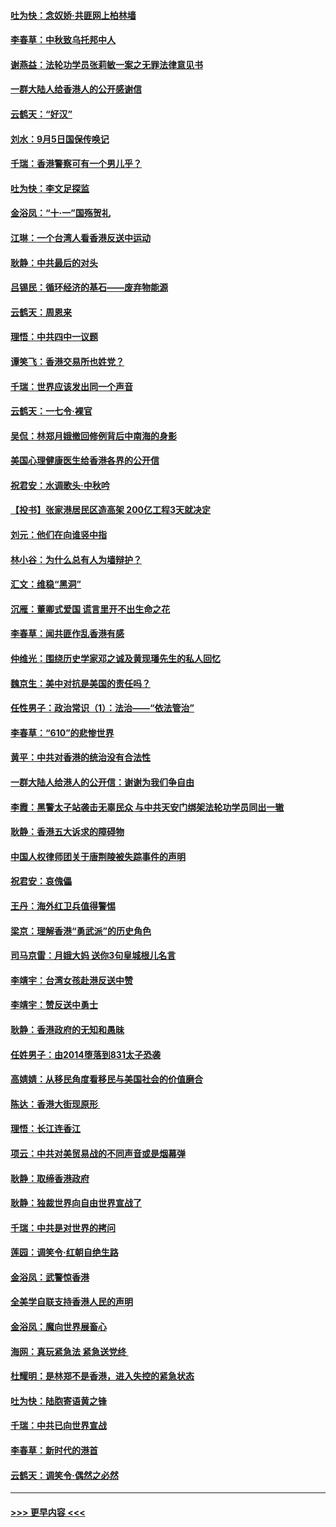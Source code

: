 #### [吐为快：念奴娇‧共匪网上柏林墙](../pages/nsc993/n11519122.md?t=09132044) 
#### [李春草：中秋致乌托邦中人](../pages/nsc993/n11518776.md?t=09132044) 
#### [谢燕益：法轮功学员张莉敏一案之无罪法律意见书](../pages/nsc993/n11517600.md?t=09132044) 
#### [一群大陆人给香港人的公开感谢信](../pages/nsc993/n11514797.md?t=09132044) 
#### [云鹤天：“好汉”](../pages/nsc993/n11513536.md?t=09132044) 
#### [刘水：9月5日国保传唤记](../pages/nsc993/n11513460.md?t=09132044) 
#### [千瑞：香港警察可有一个男儿乎？](../pages/nsc993/n11513109.md?t=09132044) 
#### [吐为快：李文足探监](../pages/nsc993/n11509622.md?t=09132044) 
#### [金浴凤：“十‧一”国殇贺礼](../pages/nsc993/n11509593.md?t=09132044) 
#### [江琳：一个台湾人看香港反送中运动](../pages/nsc993/n11509211.md?t=09132044) 
#### [耿静：中共最后的对头](../pages/nsc993/n11508308.md?t=09132044) 
#### [吕锡民：循环经济的基石——废弃物能源](../pages/nsc993/n11508212.md?t=09132044) 
#### [云鹤天：周恩来](../pages/nsc993/n11508055.md?t=09132044) 
#### [理悟：中共四中一议题](../pages/nsc993/n11507782.md?t=09132044) 
#### [谭笑飞：香港交易所也姓党？](../pages/nsc993/n11507753.md?t=09132044) 
#### [千瑞：世界应该发出同一个声音](../pages/nsc993/n11507290.md?t=09132044) 
#### [云鹤天：一七令‧裸官](../pages/nsc993/n11507177.md?t=09132044) 
#### [吴侃：林郑月娥撤回修例背后中南海的身影](../pages/nsc993/n11506876.md?t=09132044) 
#### [美国心理健康医生给香港各界的公开信](../pages/nsc993/n11506809.md?t=09132044) 
#### [祝君安：水调歌头‧中秋吟](../pages/nsc993/n11506758.md?t=09132044) 
#### [【投书】张家港居民区造高架 200亿工程3天就决定](../pages/nsc993/n11506682.md?t=09132044) 
#### [刘元：他们在向谁竖中指](../pages/nsc993/n11505384.md?t=09132044) 
#### [林小谷：为什么总有人为墙辩护？](../pages/nsc993/n11505226.md?t=09132044) 
#### [汇文：维稳“黑洞”](../pages/nsc993/n11504347.md?t=09132044) 
#### [沉雁：董卿式爱国 谎言里开不出生命之花](../pages/nsc993/n11503215.md?t=09132044) 
#### [李春草：闻共匪作乱香港有感](../pages/nsc993/n11503072.md?t=09132044) 
#### [仲维光：围绕历史学家邓之诚及黄现璠先生的私人回忆](../pages/nsc993/n11501330.md?t=09132044) 
#### [魏京生：美中对抗是美国的责任吗？](../pages/nsc993/n11500723.md?t=09132044) 
#### [任性男子：政治常识（1）：法治——“依法管治”](../pages/nsc993/n11500791.md?t=09132044) 
#### [李春草：“610”的悲惨世界](../pages/nsc993/n11501141.md?t=09132044) 
#### [黄平：中共对香港的统治没有合法性](../pages/nsc993/n11499473.md?t=09132044) 
#### [一群大陆人给港人的公开信：谢谢为我们争自由](../pages/nsc993/n11500402.md?t=09132044) 
#### [李霞：黑警太子站袭击无辜民众 与中共天安门绑架法轮功学员同出一辙](../pages/nsc993/n11499805.md?t=09132044) 
#### [耿静：香港五大诉求的障碍物](../pages/nsc993/n11497578.md?t=09132044) 
#### [中国人权律师团关于唐荆陵被失踪事件的声明](../pages/nsc993/n11500014.md?t=09132044) 
#### [祝君安：哀傀儡](../pages/nsc993/n11499776.md?t=09132044) 
#### [王丹：海外红卫兵值得警惕](../pages/nsc993/n11498138.md?t=09132044) 
#### [梁京：理解香港“勇武派”的历史角色](../pages/nsc993/n11498006.md?t=09132044) 
#### [司马京雷：月娥大妈  送你3句皇城根儿名言](../pages/nsc993/n11497885.md?t=09132044) 
#### [李靖宇：台湾女孩赴港反送中赞](../pages/nsc993/n11497721.md?t=09132044) 
#### [李靖宇：赞反送中勇士](../pages/nsc993/n11497452.md?t=09132044) 
#### [耿静：香港政府的无知和愚昧](../pages/nsc993/n11494238.md?t=09132044) 
#### [任姓男子：由2014堕落到831太子恐袭](../pages/nsc993/n11496683.md?t=09132044) 
#### [高婧婧：从移民角度看移民与美国社会的价值磨合](../pages/nsc993/n11495757.md?t=09132044) 
#### [陈达：香港大街现原形 ](../pages/nsc993/n11495441.md?t=09132044) 
#### [理悟：长江连香江](../pages/nsc993/n11495377.md?t=09132044) 
#### [项云：中共对美贸易战的不同声音或是烟幕弹](../pages/nsc993/n11494929.md?t=09132044) 
#### [耿静：取缔香港政府](../pages/nsc993/n11494218.md?t=09132044) 
#### [耿静：独裁世界向自由世界宣战了](../pages/nsc993/n11494190.md?t=09132044) 
#### [千瑞：中共是对世界的拷问](../pages/nsc993/n11493021.md?t=09132044) 
#### [莲园：调笑令‧红朝自绝生路](../pages/nsc993/n11493011.md?t=09132044) 
#### [金浴凤：武警惊香港](../pages/nsc993/n11492994.md?t=09132044) 
#### [全美学自联支持香港人民的声明](../pages/nsc993/n11492630.md?t=09132044) 
#### [金浴凤：魔向世界展畜心](../pages/nsc993/n11492599.md?t=09132044) 
#### [海网：真玩紧急法 紧急送党终 ](../pages/nsc993/n11492535.md?t=09132044) 
#### [杜耀明：是林郑不是香港，进入失控的紧急状态](../pages/nsc993/n11491420.md?t=09132044) 
#### [吐为快：陆胞寄语黄之锋](../pages/nsc993/n11491117.md?t=09132044) 
#### [千瑞：中共已向世界宣战](../pages/nsc993/n11490123.md?t=09132044) 
#### [李春草：新时代的港首](../pages/nsc993/n11489864.md?t=09132044) 
#### [云鹤天：调笑令·偶然之必然](../pages/nsc993/n11489701.md?t=09132044) 

----
#### [ >>> 更早内容 <<< ](../indexes/nsc993-earlier.md)
